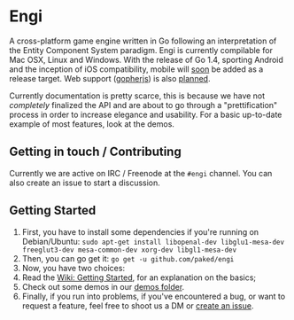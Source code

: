 # Engi 
A cross-platform game engine written in Go following an interpretation of the Entity Component System paradigm. Engi is
 currently compilable for Mac OSX, Linux and Windows. With the release of Go 1.4, sporting Android and the inception of 
 iOS compatibility, mobile will [soon](https://github.com/paked/engi/issues/63) be added as a release target. Web 
 support  ([gopherjs](https://github.com/gopherjs/gopherjs)) is also [planned](https://github.com/paked/engi/issues/71). 

Currently documentation is pretty scarce, this is because we have not *completely* finalized the API and are about to 
go through a "prettification" process in order to increase elegance and usability. For a basic up-to-date example of 
most features, look at the demos.

## Getting in touch / Contributing
Currently we are active on IRC / Freenode at the `#engi` channel. You can also create an issue to start a discussion. 

## Getting Started

1. First, you have to install some dependencies if you're running on Debian/Ubuntu: 
`sudo apt-get install libopenal-dev libglu1-mesa-dev freeglut3-dev mesa-common-dev xorg-dev libgl1-mesa-dev`
2. Then, you can go get it:
`go get -u github.com/paked/engi`
3. Now, you have two choices:
  1. Read the [Wiki: Getting Started](https://github.com/paked/engi/wiki/Getting-Started), for an explanation on the basics;
  2. Check out some demos in our [demos folder](https://github.com/paked/engi/tree/master/demos). 
4. Finally, if you run into problems, if you've encountered a bug, or want to request a feature, feel free to shoot 
us a DM or [create an issue](https://github.com/paked/engi/issues/new). 
